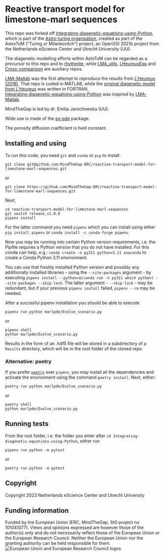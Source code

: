 # Reactive transport model for limestone-marl sequences

This repo was forked off [Integrating-diagenetic-equations-using-Python](https://github.com/astro-turing/Integrating-diagenetic-equations-using-Python), which is part of the [Astro-turing organisation](https://github.com/astro-turing), created as part of the AstroToM ("Turing or Milankovitch") project, an OpenSSI 2021b project from the Netherlands eScience Center and Utrecht University (UU). 

The diagenetic modelling efforts within AstoToM can be regarded as a precursor to this repo and to [rhythmite](https://github.com/MindTheGap-ERC/rhythmite), while [LMA_utils](https://github.com/MindTheGap-ERC/LMA_utils), [LHeureuxEqs](https://github.com/MindTheGap-ERC/LHeureuxEqs) and [Cross-comparison](https://github.com/MindTheGap-ERC/Cross-comparison) are auxiliary repos. 

[LMA-Matlab](https://github.com/MindTheGap-ERC/LMA-Matlab) was the first attempt to reproduce the results from [L'Heureux (2018)](https://onlinelibrary.wiley.com/doi/10.1155/2018/4968315). That repo is coded in MATLAB, while the [original diagenetic model from L'Heureux](https://github.com/astro-turing/Diagenetic_model_LHeureux_2018) was written in FORTRAN.  
[Integrating-diagenetic-equations-using-Python](https://github.com/astro-turing/Integrating-diagenetic-equations-using-Python) was inspired by [LMA-Matlab](https://github.com/MindTheGap-ERC/LMA-Matlab).

MindTheGap is led by dr. Emilia Jarochowska (UU). 

Wide use is made of the [py-pde](https://py-pde.readthedocs.io/en/latest/) package.

The porosity diffusion coefficient is held constant.

## Installing and using
To run this code, you need `git` and `conda` or `pip` to install .
```
git clone git@github.com:MindTheGap-ERC/reactive-transport-model-for-limestone-marl-sequences.git
```
or 
```
git clone https://github.com/MindTheGap-ERC/reactive-transport-model-for-limestone-marl-sequences.git
```
Next,
```
cd reactive-transport-model-for-limestone-marl-sequences
git switch release_v1.0.0
pipenv install
```

For the latter command you need `pipenv` which you can install
using either
`pip install pipenv`
or
`conda install -c conda-forge pipenv`.

Now you may be running into certain Python version requirements, i.e. the Pipfile requires a Python version that you do not have installed. For this conda can help, e.g.:
`conda create -n py311 python=3.11 anaconda` to create a Conda Python 3.11 environment. 

You can use that freshly installed Python version and possibly any additionally installed libraries - using the `--site-packages` argument - by executing `pipenv install --python=$(conda run -n py311 which python) --site-packages --skip-lock`. The latter argument - `--skip-lock` - may be redundant, but if your previous `pipenv install` failed, `pipenv --rm` may be needed. 

After a succesful pipenv installation you should be able to execute

```
pipenv run python marlpde/Evolve_scenario.py
```
or

```
pipenv shell
python marlpde/Evolve_scenario.py
```
Results in the form of an .hdf5 file will be stored in a subdirectory of a `Results` directory, which will be in the root folder of the cloned repo.

### Alternative: poetry
If you prefer [`poetry`](https://python-poetry.org/) over `pipenv`, you may install all the dependencies and activate the environment using the command `poetry install`. Next, either:

```
poetry run python marlpde/Evolve_scenario.py
```
or

```
poetry shell
python marlpde/Evolve_scenario.py
```

## Running tests

From the root folder, i.e. the folder you enter after `cd Integrating-diagenetic-equations-using-Python`, either run
```
pipenv run python -m pytest
```
or

```
poetry run python -m pytest
```

## Copyright

Copyright 2023 Netherlands eScience Center and Utrecht University

## Funding information
Funded by the European Union (ERC, MindTheGap, StG project no 101041077). Views and opinions expressed are however those of the author(s) only and do not necessarily reflect those of the European Union or the European Research Council. Neither the European Union nor the granting authority can be held responsible for them.
![European Union and European Research Council logos](https://erc.europa.eu/sites/default/files/2023-06/LOGO_ERC-FLAG_FP.png)
